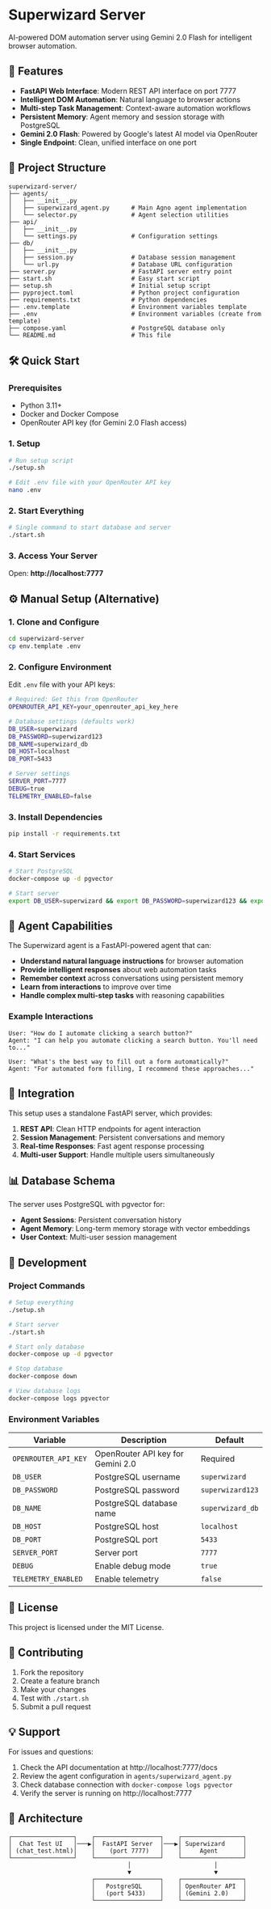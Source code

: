 # Superwizard Server

AI-powered DOM automation server using Gemini 2.0 Flash for intelligent browser automation.

## 🚀 Features

- **FastAPI Web Interface**: Modern REST API interface on port 7777
- **Intelligent DOM Automation**: Natural language to browser actions
- **Multi-step Task Management**: Context-aware automation workflows
- **Persistent Memory**: Agent memory and session storage with PostgreSQL
- **Gemini 2.0 Flash**: Powered by Google's latest AI model via OpenRouter
- **Single Endpoint**: Clean, unified interface on one port

## 📁 Project Structure

```
superwizard-server/
├── agents/
│   ├── __init__.py
│   ├── superwizard_agent.py      # Main Agno agent implementation
│   └── selector.py               # Agent selection utilities
├── api/
│   ├── __init__.py
│   └── settings.py               # Configuration settings
├── db/
│   ├── __init__.py
│   ├── session.py                # Database session management
│   └── url.py                    # Database URL configuration
├── server.py                     # FastAPI server entry point
├── start.sh                      # Easy start script
├── setup.sh                      # Initial setup script
├── pyproject.toml                # Python project configuration
├── requirements.txt              # Python dependencies
├── .env.template                 # Environment variables template
├── .env                          # Environment variables (create from template)
├── compose.yaml                  # PostgreSQL database only
└── README.md                     # This file
```

## 🛠️ Quick Start


### Prerequisites

- Python 3.11+
- Docker and Docker Compose
- OpenRouter API key (for Gemini 2.0 Flash access)

### 1. Setup

```bash
# Run setup script
./setup.sh

# Edit .env file with your OpenRouter API key
nano .env
```

### 2. Start Everything

```bash
# Single command to start database and server
./start.sh
```

### 3. Access Your Server

Open: **http://localhost:7777**

## ⚙️ Manual Setup (Alternative)

### 1. Clone and Configure

```bash
cd superwizard-server
cp env.template .env
```

### 2. Configure Environment

Edit `.env` file with your API keys:

```bash
# Required: Get this from OpenRouter
OPENROUTER_API_KEY=your_openrouter_api_key_here

# Database settings (defaults work)
DB_USER=superwizard
DB_PASSWORD=superwizard123
DB_NAME=superwizard_db
DB_HOST=localhost
DB_PORT=5433

# Server settings
SERVER_PORT=7777
DEBUG=true
TELEMETRY_ENABLED=false
```

### 3. Install Dependencies

```bash
pip install -r requirements.txt
```

### 4. Start Services

```bash
# Start PostgreSQL
docker-compose up -d pgvector

# Start server
export DB_USER=superwizard && export DB_PASSWORD=superwizard123 && export DB_NAME=superwizard_db && export DB_HOST=localhost && export DB_PORT=5433 && python server.py
```

## 🧠 Agent Capabilities

The Superwizard agent is a FastAPI-powered agent that can:

- **Understand natural language instructions** for browser automation
- **Provide intelligent responses** about web automation tasks
- **Remember context** across conversations using persistent memory
- **Learn from interactions** to improve over time
- **Handle complex multi-step tasks** with reasoning capabilities

### Example Interactions

```
User: "How do I automate clicking a search button?"
Agent: "I can help you automate clicking a search button. You'll need to..."

User: "What's the best way to fill out a form automatically?"
Agent: "For automated form filling, I recommend these approaches..."
```

## 🔗 Integration

This setup uses a standalone FastAPI server, which provides:

1. **REST API**: Clean HTTP endpoints for agent interaction
2. **Session Management**: Persistent conversations and memory
3. **Real-time Responses**: Fast agent response processing
4. **Multi-user Support**: Handle multiple users simultaneously

## 📊 Database Schema

The server uses PostgreSQL with pgvector for:

- **Agent Sessions**: Persistent conversation history
- **Agent Memory**: Long-term memory storage with vector embeddings
- **User Context**: Multi-user session management

## 🐛 Development

### Project Commands

```bash
# Setup everything
./setup.sh

# Start server
./start.sh

# Start only database
docker-compose up -d pgvector

# Stop database
docker-compose down

# View database logs
docker-compose logs pgvector
```

### Environment Variables

| Variable | Description | Default |
|----------|-------------|---------|
| `OPENROUTER_API_KEY` | OpenRouter API key for Gemini 2.0 | Required |
| `DB_USER` | PostgreSQL username | `superwizard` |
| `DB_PASSWORD` | PostgreSQL password | `superwizard123` |
| `DB_NAME` | PostgreSQL database name | `superwizard_db` |
| `DB_HOST` | PostgreSQL host | `localhost` |
| `DB_PORT` | PostgreSQL port | `5433` |
| `SERVER_PORT` | Server port | `7777` |
| `DEBUG` | Enable debug mode | `true` |
| `TELEMETRY_ENABLED` | Enable telemetry | `false` |

## 📝 License

This project is licensed under the MIT License.

## 🤝 Contributing

1. Fork the repository
2. Create a feature branch
3. Make your changes
4. Test with `./start.sh`
5. Submit a pull request

## 💡 Support

For issues and questions:

1. Check the API documentation at http://localhost:7777/docs
2. Review the agent configuration in `agents/superwizard_agent.py`
3. Check database connection with `docker-compose logs pgvector`
4. Verify the server is running on http://localhost:7777

## 🎯 Architecture

```
┌─────────────────┐    ┌──────────────────┐    ┌─────────────────┐
│  Chat Test UI   │───▶│  FastAPI Server  │───▶│ Superwizard     │
│ (chat_test.html)│    │    (port 7777)   │    │     Agent       │
└─────────────────┘    └──────────────────┘    └─────────────────┘
                                 │                       │
                                 ▼                       ▼
                       ┌──────────────────┐    ┌─────────────────┐
                       │   PostgreSQL     │    │ OpenRouter API  │
                       │   (port 5433)    │    │ (Gemini 2.0)    │
                       └──────────────────┘    └─────────────────┘
```
